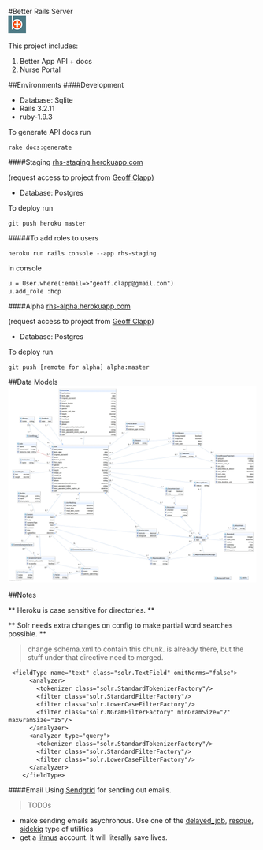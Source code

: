 #Better Rails Server  
![](better_icn.png)

This project includes:

1. Better App API + docs
2. Nurse Portal


##Environments
####Development
* Database: Sqlite
* Rails 3.2.11
* ruby-1.9.3

To generate API docs run
```
rake docs:generate
```

####Staging
[rhs-staging.herokuapp.com](http://rhs-staging.herokuapp.com)

(request access to project from [Geoff Clapp](geoff.clapp@gmail.com))

* Database: Postgres

To deploy run 
```
git push heroku master
```

#####To add roles to users
```
heroku run rails console --app rhs-staging
```
in console

```
u = User.where(:email=>"geoff.clapp@gmail.com")
u.add_role :hcp
```

####Alpha
[rhs-alpha.herokuapp.com](http://rhs-alpha.herokuapp.com)

(request access to project from [Geoff Clapp](geoff.clapp@gmail.com))

* Database: Postgres

To deploy run 
```
git push [remote for alpha] alpha:master
```

##Data Models
![](diagram.jpg)


##Notes

** Heroku is case sensitive for directories. **

** Solr needs extra changes on config to make partial word searches possible. **
> change schema.xml to contain this chunk. <fieldType name="text" class="solr.TextField" omitNorms="false"> is already there, but the stuff under that directive need to merged.

```
 <fieldType name="text" class="solr.TextField" omitNorms="false">
      <analyzer>
        <tokenizer class="solr.StandardTokenizerFactory"/>
        <filter class="solr.StandardFilterFactory"/>
        <filter class="solr.LowerCaseFilterFactory"/>
        <filter class="solr.NGramFilterFactory" minGramSize="2" maxGramSize="15"/>
      </analyzer>
      <analyzer type="query">
        <tokenizer class="solr.StandardTokenizerFactory"/>
        <filter class="solr.StandardFilterFactory"/>
        <filter class="solr.LowerCaseFilterFactory"/>
      </analyzer>
    </fieldType>
```


####Email
Using [Sendgrid](http://sendgrid.com/) for sending out emails.

> TODOs
* make sending emails asychronous. Use one of the [delayed_job](https://github.com/collectiveidea/delayed_job), [resque](https://github.com/resque/resque), [sidekiq](http://sidekiq.org/) type of utilities
* get a [litmus](http://litmus.com/) account. It will literally save lives.






